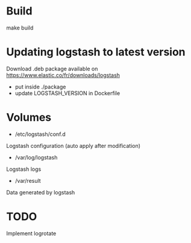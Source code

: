 # Build

make build

# Updating logstash to latest version 

Download .deb package available on https://www.elastic.co/fr/downloads/logstash 

+ put inside ./package 
+ update LOGSTASH_VERSION in Dockerfile

# Volumes

+ /etc/logstash/conf.d

Logstash configuration (auto apply after modification) 

+ /var/log/logstash

Logstash logs

+ /var/result
 
Data generated by logstash 


# TODO 

Implement logrotate
